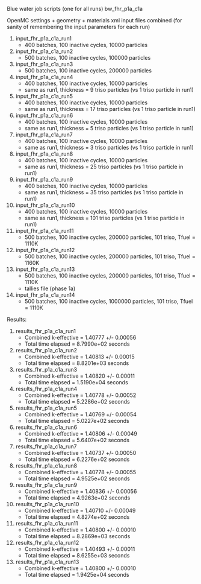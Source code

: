Blue water job scripts (one for all runs)
bw_fhr_p1a_c1a

OpenMC settings + geometry + materials xml input files combined
(for sanity of remembering the input parameters for each run)
1) input_fhr_p1a_c1a_run1
    - 400 batches, 100 inactive cycles, 10000 particles
2) input_fhr_p1a_c1a_run2
    - 500 batches, 100 inactive cycles, 100000 particles
3) input_fhr_p1a_c1a_run3
    - 500 batches, 100 inactive cycles, 200000 particles  
4) input_fhr_p1a_c1a_run4
    - 400 batches, 100 inactive cycles, 10000 particles 
    - same as run1, thickness = 9 triso particles (vs 1 triso particle in run1)
5) input_fhr_p1a_c1a_run5
    - 400 batches, 100 inactive cycles, 10000 particles 
    - same as run1, thickness = 17 triso particles (vs 1 triso particle in run1)    
6) input_fhr_p1a_c1a_run6
    - 400 batches, 100 inactive cycles, 10000 particles 
    - same as run1, thickness = 5 triso particles (vs 1 triso particle in run1)    
7) input_fhr_p1a_c1a_run7
    - 400 batches, 100 inactive cycles, 10000 particles 
    - same as run1, thickness = 3 triso particles (vs 1 triso particle in run1)    
8) input_fhr_p1a_c1a_run8
    - 400 batches, 100 inactive cycles, 10000 particles 
    - same as run1, thickness = 25 triso particles (vs 1 triso particle in run1)    
9) input_fhr_p1a_c1a_run9
    - 400 batches, 100 inactive cycles, 10000 particles 
    - same as run1, thickness = 35 triso particles (vs 1 triso particle in run1)   
10) input_fhr_p1a_c1a_run10
    - 400 batches, 100 inactive cycles, 10000 particles 
    - same as run1, thickness = 101 triso particles (vs 1 triso particle in run1)   
11) input_fhr_p1a_c1a_run11
    - 500 batches, 100 inactive cycles, 200000 particles, 101 triso, Tfuel = 1110K
12) input_fhr_p1a_c1a_run12
    - 500 batches, 100 inactive cycles, 200000 particles, 101 triso, Tfuel = 1160K
13) input_fhr_p1a_c1a_run13
    - 500 batches, 100 inactive cycles, 200000 particles, 101 triso, Tfuel = 1110K
    - tallies file (phase 1a)
14) input_fhr_p1a_c1a_run14
    - 500 batches, 100 inactive cycles, 1000000 particles, 101 triso, Tfuel = 1110K

Results: 
1) results_fhr_p1a_c1a_run1
    - Combined k-effective        = 1.40777 +/- 0.00056
    - Total time elapsed                = 8.7990e+02 seconds
2) results_fhr_p1a_c1a_run2
    - Combined k-effective        = 1.40813 +/- 0.00015
    - Total time elapsed                = 8.8201e+03 seconds
3) results_fhr_p1a_c1a_run3
    - Combined k-effective        = 1.40820 +/- 0.00011
    - Total time elapsed                = 1.5190e+04 seconds
4) results_fhr_p1a_c1a_run4
    - Combined k-effective        = 1.40778 +/- 0.00052
    - Total time elapsed                = 5.2286e+02 seconds
5) results_fhr_p1a_c1a_run5
    - Combined k-effective        = 1.40769 +/- 0.00054
    - Total time elapsed                = 5.0227e+02 seconds
6) results_fhr_p1a_c1a_run6
    -  Combined k-effective        = 1.40806 +/- 0.00049
    -  Total time elapsed                = 5.6407e+02 seconds
7) results_fhr_p1a_c1a_run7
    -  Combined k-effective        = 1.40737 +/- 0.00050
    -  Total time elapsed                = 6.2276e+02 seconds
8) results_fhr_p1a_c1a_run8
    -  Combined k-effective        = 1.40778 +/- 0.00055
    -  Total time elapsed                = 4.9525e+02 seconds
9) results_fhr_p1a_c1a_run9
    -  Combined k-effective        = 1.40836 +/- 0.00056
    -  Total time elapsed                = 4.9263e+02 seconds
10) results_fhr_p1a_c1a_run10
    -  Combined k-effective        = 1.40710 +/- 0.00049
    -  Total time elapsed                = 4.8274e+02 seconds
11) results_fhr_p1a_c1a_run11
    -  Combined k-effective        = 1.40800 +/- 0.00010
    -  Total time elapsed                = 8.2869e+03 seconds
12) results_fhr_p1a_c1a_run12
    - Combined k-effective        = 1.40493 +/- 0.00011
    - Total time elapsed                = 8.6255e+03 seconds
13) results_fhr_p1a_c1a_run13
    - Combined k-effective        = 1.40800 +/- 0.00010
    - Total time elapsed                = 1.9425e+04 seconds